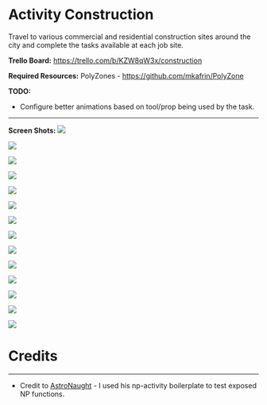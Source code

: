 # Activity Construction

Travel to various commercial and residential construction sites around the city and complete the tasks available at each job site.

**Trello Board:**
https://trello.com/b/KZW8qW3x/construction


**Required Resources:**
PolyZones - https://github.com/mkafrin/PolyZone

**TODO:**
- Configure better animations based on tool/prop being used by the task.

---

**Screen Shots:**
[![](https://i.imgur.com/DgODvWL.jpeg)](https://i.imgur.com/DgODvWL.jpeg)

[![](https://i.imgur.com/4rdgbsy.jpeg)](https://i.imgur.com/4rdgbsy.jpeg)

[![](https://i.imgur.com/sA1XEYH.jpg)](https://i.imgur.com/sA1XEYH.jpg)

[![](https://i.imgur.com/J8DLrOt.jpeg)](https://i.imgur.com/J8DLrOt.jpeg)

[![](https://i.imgur.com/T44PfPh.jpg)](https://i.imgur.com/T44PfPh.jpg)

[![](https://i.imgur.com/hUosQhs.jpg)](https://i.imgur.com/hUosQhs.jpg)

[![](https://i.imgur.com/OpYF6hv.jpg)](https://i.imgur.com/OpYF6hv.jpg)

[![](https://i.imgur.com/T8Cmplv.jpg)](https://i.imgur.com/T8Cmplv.jpg)

[![](https://i.imgur.com/87AsRTd.jpg)](https://i.imgur.com/87AsRTd.jpg)

[![](https://i.imgur.com/tBJZuvD.jpg)](https://i.imgur.com/tBJZuvD.jpg)

[![](https://i.imgur.com/BMdjI7V.jpeg)](https://i.imgur.com/BMdjI7V.jpeg)

[![](https://i.imgur.com/ECIqvDV.jpeg)](https://i.imgur.com/ECIqvDV.jpeg)

[![](https://i.imgur.com/AcFRN0G.jpeg)](https://i.imgur.com/AcFRN0G.jpeg)

[![](https://i.imgur.com/ZgWH13H.jpeg)](https://i.imgur.com/ZgWH13H.jpeg)

# Credits
---
* Credit to [AstroNaught](https://github.com/cobya) - I used his np-activity boilerplate to test exposed NP functions.